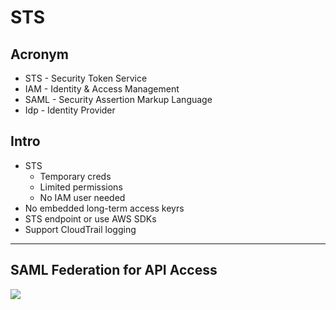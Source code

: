 # STS

## Acronym
* STS - Security Token Service
* IAM - Identity & Access Management
* SAML - Security Assertion Markup Language
* Idp - Identity Provider

## Intro
* STS
  * Temporary creds
  * Limited permissions
  * No IAM user needed
* No embedded long-term access keyrs
* STS endpoint or use AWS SDKs
* Support CloudTrail logging

---

## SAML Federation for API Access
[<img src="https://i.imgur.com/WqRozrZ.png">](https://i.imgur.com/WqRozrZ.png)
